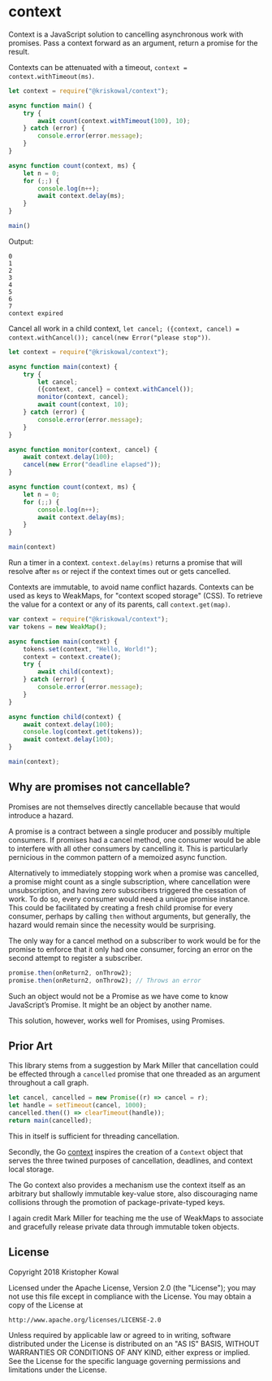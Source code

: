 # context

Context is a JavaScript solution to cancelling asynchronous work with promises.
Pass a context forward as an argument, return a promise for the result.

Contexts can be attenuated with a timeout, `context = context.withTimeout(ms)`.

```js
let context = require("@kriskowal/context");

async function main() {
    try {
        await count(context.withTimeout(100), 10);
    } catch (error) {
        console.error(error.message);
    }
}

async function count(context, ms) {
    let n = 0;
    for (;;) {
        console.log(n++);
        await context.delay(ms);
    }
}

main()
```

Output:

```
0
1
2
3
4
5
6
7
context expired
```

Cancel all work in a child context, `let cancel; ({context, cancel) =
context.withCancel()); cancel(new Error("please stop"))`.

```js
let context = require("@kriskowal/context");

async function main(context) {
    try {
        let cancel;
        ({context, cancel} = context.withCancel());
        monitor(context, cancel);
        await count(context, 10);
    } catch (error) {
        console.error(error.message);
    }
}

async function monitor(context, cancel) {
    await context.delay(100);
    cancel(new Error("deadline elapsed"));
}

async function count(context, ms) {
    let n = 0;
    for (;;) {
        console.log(n++);
        await context.delay(ms);
    }
}

main(context)
```

Run a timer in a context. `context.delay(ms)` returns a promise that will resolve
after `ms` or reject if the context times out or gets cancelled.

Contexts are immutable, to avoid name conflict hazards.
Contexts can be used as keys to WeakMaps, for "context scoped storage" (CSS).
To retrieve the value for a context or any of its parents, call `context.get(map)`.

```js
var context = require("@kriskowal/context");
var tokens = new WeakMap();

async function main(context) {
    tokens.set(context, "Hello, World!");
    context = context.create();
    try {
        await child(context);
    } catch (error) {
        console.error(error.message);
    }
}

async function child(context) {
    await context.delay(100);
    console.log(context.get(tokens));
    await context.delay(100);
}

main(context);
```

## Why are promises not cancellable?

Promises are not themselves directly cancellable because that would introduce a
hazard.

A promise is a contract between a single producer and possibly multiple
consumers.
If promises had a cancel method, one consumer would be able to interfere with
all other consumers by cancelling it.
This is particularly pernicious in the common pattern of a memoized async
function.

Alternatively to immediately stopping work when a promise was cancelled,
a promise might count as a single subscription, where cancellation
were unsubscription, and having zero subscribers triggered the cessation of
work.
To do so, every consumer would need a unique promise instance.
This could be facilitated by creating a fresh child promise for every consumer,
perhaps by calling `then` without arguments, but generally, the hazard would
remain since the necessity would be surprising.

The only way for a cancel method on a subscriber to work would be for the
promise to enforce that it only had one consumer, forcing an error on the
second attempt to register a subscriber.

```js
promise.then(onReturn2, onThrow2);
promise.then(onReturn2, onThrow2); // Throws an error
```

Such an object would not be a Promise as we have come to know JavaScript’s
Promise.
It might be an object by another name.

This solution, however, works well for Promises, using Promises.


## Prior Art

This library stems from a suggestion by Mark Miller that cancellation could be
effected through a `cancelled` promise that one threaded as an argument
throughout a call graph.

```js
let cancel, cancelled = new Promise((r) => cancel = r);
let handle = setTimeout(cancel, 1000);
cancelled.then(() => clearTimeout(handle));
return main(cancelled);
```

This in itself is sufficient for threading cancellation.

Secondly, the Go [context][GoContext] inspires the creation of a `Context`
object that serves the three twined purposes of cancellation, deadlines, and
context local storage.

[GoContext]: https://golang.org/pkg/context/

The Go context also provides a mechanism use the context itself as an arbitrary
but shallowly immutable key-value store, also discouraging name collisions
through the promotion of package-private-typed keys.

I again credit Mark Miller for teaching me the use of WeakMaps to associate and
gracefully release private data through immutable token objects.


## License

Copyright 2018 Kristopher Kowal

Licensed under the Apache License, Version 2.0 (the "License");
you may not use this file except in compliance with the License.
You may obtain a copy of the License at

    http://www.apache.org/licenses/LICENSE-2.0

Unless required by applicable law or agreed to in writing, software
distributed under the License is distributed on an "AS IS" BASIS,
WITHOUT WARRANTIES OR CONDITIONS OF ANY KIND, either express or implied.
See the License for the specific language governing permissions and
limitations under the License.
